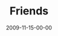 ---
layout: message
category: message
series: "Typecast"
title: "Friends"
date: 2009-11-15-00-00
message_id: 590
audio: "http://s3.amazonaws.com/crossroadsaudiomessages/Typecast1.mp3"
audio-duration: "30:50"
program: "http://s3.amazonaws.com/crossroads-media/media/legacy/documents/11_14-15_09Program.pdf"
description: "Brian Tome discusses the importance of friendship."
video: "https://s3.amazonaws.com/crossroadsvideomessages/TypeCast1.mp4"
video-duration: "30:50"
video-image: "http://s3.amazonaws.com/crossroads-media/images/legacy/content/TypeCast1-still.jpg"
explicit: false
---